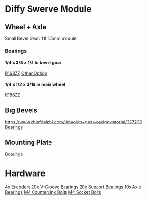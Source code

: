 # Diffy Swerve Module
## Wheel + Axle
Small Bevel Gear: 11t 1.5mm module
### Bearings
#### 1/4 x 3/8 x 1/8 In bevel gear
[R168ZZ](https://www.amazon.com/FOCMKEAS-R168ZZ-Industrial-Mechanical-Equipment/dp/B0BMW2P61D?crid=1QOKNB3LYQGUS&dib=eyJ2IjoiMSJ9.SCdWfhpJgqePDf5zCNei4rK0ALaeez13tj16kAHz2bxbnikZoeH_TJ2LXQunqDLUmfdAXoBXYhC1xhEAy3-8pk6hmaIAGdXSh5DpJaMLIBzd6yu3WSHf-U0dKSA-4BL4uY0WLYdpHXllSe0re3Ur8aQuLJ9yrsQBzUO0lp6zaYESuIkWhSJNts4ThddV6iYw2eR7VNo4XC1v9uzlXXx1OUgQAtK4jwgY5Z7PVJ-VYRs.WqDcN0VpDG2DIb_8cVOaT6xDYj8vfOyWNaFrzspALqQ&dib_tag=se&keywords=1%2F4%2Bthin%2Bwall%2Bbearing&qid=1744387518&sprefix=1%2F4%2Bthin%2Bwall%2Bbearing%2Caps%2C197&sr=8-15&th=1)
[Other Option](https://www.amazon.com/uxcell-4-inchx3-8-inchx1-Shielded-Bearings/dp/B0828JXX4N?crid=WS9WFH8E1OZN&dib=eyJ2IjoiMSJ9.wbdKO7r497u8pHHJq4Xd9V9eaCz4JYoHSqdP9EtrwfU3YBLQQ5Q_FgRUI7pHpDvnOfRZ9z_gVmb0gtiphBxNBD6Lcec1O4bFJoqGmgwZdeZRW327xT8Xi2Ls3_4CWpwT11XtssogZoIKssU73Gcc7CcK8JWXqf2BzzzVefMSCLH415kxtUHDHXe7iSpFkrpFSFVhCKh_-xQ9z_xlFZ-d7Lo24CLliHsXYTeDMhl72y8.VfrsIWfaO4rtKyKL3VOCJ1Jn7kdSjw2fLEU_dObIk6s&dib_tag=se&keywords=R168ZZ&qid=1744387605&sprefix=r168zz%2B%2Caps%2C136&sr=8-4&th=1)
#### 1/4 x 1/2 x 3/16 in main wheel
[R188ZZ](https://www.amazon.com/uxcell-R188ZZ-Groove-Bearings-Shielded/dp/B082PQ9FSY?crid=14I08HNAS13ON&dib=eyJ2IjoiMSJ9.M9ZiCsm-zqDJrhUO2sxU_BM4Gn_dlRV_aOKgXaGJAcC8jGxGnL6X7TQyxYIx12gBGeBTBRpRnIQVro4BRPyQtyVA1zxYBCXBYRcIl5hjxNY00VkVLHGjla_6FbetJHUwhOH37m1QBYl2fZBJ4mZqj1nNwM3-Mdf56WyM9Pa4BxGGnTXsNkupC1jIUzE2UlPsTATRTZ5nd0xCWK4T9o9UELVbv610prdW4OxX71W1PFM.UgOclZWPr_bkl1yyKONIM2PSk4VReQsGt97Wk4Bt1eA&dib_tag=se&keywords=1%2F4ID+1%2F2in+OD+in+bearing&qid=1744472203&sprefix=1%2F4id+1%2F2in+od+in+bearing%2Caps%2C81&sr=8-4)
## Big Bevels
https://www.chiefdelphi.com/t/involute-gear-design-tutorial/387230
[Bearings](https://www.amazon.com/uxcell-V623ZZ-Bearing-3x12x4mm-Bearings/dp/B0DBQWDBWD?crid=O6KVT9T5HREJ&dib=eyJ2IjoiMSJ9.TzPVmDNRzh2cW3ZmDohH95lUyE2S-Iaw-O3hxFt-EmP3BeF8Ud6FgbYXw07e6JRu2c-ck60jb46fADzSqbJjm_zJBHr7HEL7ZqUIpPBEjBPLN-j757Iwlz1wkj8PNm5ae3cfCsK4rlT2uU_FTBbJHTqFESWXGJGNEhqJ0KIUtj9rSnFvQ5fM4j3j3EcKtl_N2pBjzk6LAduJeZhpRZKUjKCxJcWqIx9GNgPBDPMETCo.LJfH8pfW_erfJLocs8uETOlojxuBy2SmEQj6jByiK8I&dib_tag=se&keywords=3mm%2Bgroove%2Bbearing&qid=1744483996&sprefix=3mm%2Bgroove%2Bbearing%2Caps%2C108&sr=8-10&th=1)
## Mounting Plate
[Bearings](https://www.amazon.com/uxcell-Groove-Bearing-1080095-Bearings/dp/B07FVYR9S5?crid=33VX9OT6SJ56C&dib=eyJ2IjoiMSJ9.SEfMMc8NrU2_EDMFmqPTGOwp8nHrrCw0gXxdSDxaBZJD2ac2svFD4nDiXMEOV9t88KIByMAOsnJpmO_OW5ALXc8BY9VfRXbnsbOw1987L4lw67vMhFCGZ9W6v2JBAtUAj-0LzaKPiZNr3aeQ4S_q7ok49YhnnMlR-dbRbvyHFeeH1EnTOYj8h9FgdgrURVI542V_EkLTMe4YA_BtQmS6FL0Id8o-NB7ucvLQklRgo-g.9NziaQDicnEThzQfX3uqkMHei-psMxxNB8yiKQG2n1I&dib_tag=se&keywords=bearing%2B4x13x4mm&qid=1744558249&sprefix=bearing%2B4x13x4mm%2Caps%2C126&sr=8-10&th=1)
# Hardware
[4x Encoders](https://www.amazon.com/WWZMDiB-Measurement-Module%EF%BC%8CMainly-Information-Progressive/dp/B0CM3C8KFT?crid=1ZT0DYT2TDM6M&dib=eyJ2IjoiMSJ9.qEJh3gvu--ZhnDtphVnlfmBquhSMknqm6nz8dqVRCiSTtHiMqy0-yqR9BVwbN-kF_tGGexc5N8ORSCRt3nELreMfr3e1GyM9lSR8f_O8_2n3xDP5YTUWLA3wIU1_xygkbMqn4oYFUS-zwlYQ9kFx9CakDCGXnsvK06CnG929i0EVZePsFZScxnyZL2YjfmCGCz8pAilXs5g_T03YBfhrBrFKTQC1pI5Uf6PAlfSgL0U.d-meS8eITuSHe_JmTFG42mGPA_AKK70iVwHUrTlKjnw&dib_tag=se&keywords=magnetic+encoder&qid=1744498926&sprefix=magnetic+encoder%2Caps%2C123&sr=8-4)
[20x V-Groove Bearings](https://www.amazon.com/uxcell-V623ZZ-Bearing-3x12x4mm-Bearings/dp/B0DBQWDBWD?crid=O6KVT9T5HREJ&dib=eyJ2IjoiMSJ9.TzPVmDNRzh2cW3ZmDohH95lUyE2S-Iaw-O3hxFt-EmP3BeF8Ud6FgbYXw07e6JRu2c-ck60jb46fADzSqbJjm_zJBHr7HEL7ZqUIpPBEjBPLN-j757Iwlz1wkj8PNm5ae3cfCsK4rlT2uU_FTBbJHTqFESWXGJGNEhqJ0KIUtj9rSnFvQ5fM4j3j3EcKtl_N2pBjzk6LAduJeZhpRZKUjKCxJcWqIx9GNgPBDPMETCo.LJfH8pfW_erfJLocs8uETOlojxuBy2SmEQj6jByiK8I&dib_tag=se&keywords=3mm%2Bgroove%2Bbearing&qid=1744483996&sprefix=3mm%2Bgroove%2Bbearing%2Caps%2C108&sr=8-10&th=1)
[20x Support Bearings](https://www.amazon.com/uxcell-Groove-Bearing-1080095-Bearings/dp/B07FVYR9S5?crid=33VX9OT6SJ56C&dib=eyJ2IjoiMSJ9.SEfMMc8NrU2_EDMFmqPTGOwp8nHrrCw0gXxdSDxaBZJD2ac2svFD4nDiXMEOV9t88KIByMAOsnJpmO_OW5ALXc8BY9VfRXbnsbOw1987L4lw67vMhFCGZ9W6v2JBAtUAj-0LzaKPiZNr3aeQ4S_q7ok49YhnnMlR-dbRbvyHFeeH1EnTOYj8h9FgdgrURVI542V_EkLTMe4YA_BtQmS6FL0Id8o-NB7ucvLQklRgo-g.9NziaQDicnEThzQfX3uqkMHei-psMxxNB8yiKQG2n1I&dib_tag=se&keywords=bearing%2B4x13x4mm&qid=1744558249&sprefix=bearing%2B4x13x4mm%2Caps%2C126&sr=8-10&th=1)
[10x Axle Bearings](https://www.amazon.com/uxcell-R168ZZ-Groove-Bearing-Shielded/dp/B0CLVFJ4CR?crid=1222H4KT8JB3Z&dib=eyJ2IjoiMSJ9.EkTMX2n0ys4t39ykejrbmI629J6W4BunzqfB7BLbGD7HAUZb8ZgYvboR2OSYet7I-4uJCqTJ_Fpp4I_-ypxnEDZ9JBN100ww3trxWj--TfS2Yb5s_cgSOXbQHOpIENF1Tko2JkqFJiyr9OLzX1CZIbzXIP3g6e-uesmep_zkU9ByCg9kVOHA2g3i7n70fEfY2srBE_vjUEnoKBePasSeF4uKFeQhxMNfVu1FMb2qpUE.B542kHPpOolnpw77rTQAOKkYkP-NrB0S7DFLZ7DvyEE&dib_tag=se&keywords=1%2F4x3%2F8x1%2F8%2Bbearing&qid=1744578902&sprefix=1%2F4x3%2F8x1%2F8%2Bbearing%2Caps%2C111&sr=8-4&th=1)
[M4 Countersink Bolts](https://www.amazon.com/HELIFOUNER-Countersunk-Screws-Kit-Threaded/dp/B0BKSH8MDN?crid=5ATNRG25F3RF&dib=eyJ2IjoiMSJ9.1U8qW5pzt6tETHPmW6HdR-CaKRislXicfbSSDfe_Oi8LKmX9W4D9wakvZ9uJwWVMyIqGHeTjJDxC02cCcTsYDHtkvGWkn0GtumSUnNQe2r3r8ZC10-C38WVxLUkQpbobfkul-8zA1vQQ-Lubp0c5cwrmoINux3u_eji7g54ewwz8WKoSQGC0ICDKkmnbX_ZPRX5mAveXfXbXxQmgGf0BJIQ-tCedK_2FMlbwDs-ub8c.HRQ-sJmssem8etrHgEsE8axW-_qqhYbG9_ABt5bxevQ&dib_tag=se&keywords=m4%2Bcountersunk%2Bscrews&qid=1744578978&sprefix=m4%2Bcounters%2Caps%2C142&sr=8-4&th=1)
[M4 Socket Bolts](https://www.amazon.com/Kadrick-Assortment-Metric-Washers-Upgrade/dp/B0BZ6XG8PT?crid=1R61EJ0XCANA3&dib=eyJ2IjoiMSJ9.E4bVXaNtD34hzO12Yj3fCfDK4Z7u6nREXqsZ0s4Z5Lk-uXXR-DB8x6gJ1frByE_mR4yvL7I8XnRciGqRrGvOOfVinfXDm0S5OPRipiSuw7G3-9zvvuYGLbjqGjKU4XugJe04cpnWNXANJVLc80tyVas8yV3SWVIz2B93vNTtHKWsFra2uc6moBWud6adf3vqAruRvvBShWsqiD1WOI_2UZWQiccmqPL15PXRQUXXWog.5ba5620z6ygmynS9uLVWg-2b6VbO0iyqHwmw9jLphjo&dib_tag=se&keywords=m4%2Bbolts&qid=1744579342&sprefix=m4%2Bbolt%2Caps%2C131&sr=8-4&th=1)
